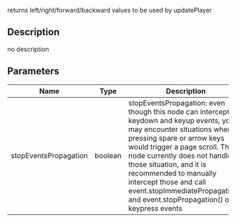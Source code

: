 returns left/right/forward/backward values to be used by updatePlayer



## Description
no description
## Parameters

<table>
<thead>
	<tr>
		<th>Name</th>
		<th>Type</th>
		<th>Description</th>
	</tr>
</thead>
<tr>
	<td>stopEventsPropagation</td>
	<td><div class='bg-emerald-800 px-2 py-px text-white rounded-sm'>boolean</div></td>
	<td>stopEventsPropagation: even though this node can intercept keydown and keyup events, you may encounter situations where pressing spare or arrow keys would trigger a page scroll. This node currently does not handle those situation, and it is recommended to manually intercept those and call event.stopImmediatePropagation() and event.stopPropagation() on keypress events</td>
</tr>
</table>